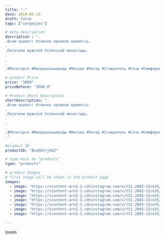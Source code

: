 ```yaml
---
title: "."
date: 2019-05-19
draft: false
tags: ["sergeiyes"]

# meta description
description : ".
.Всем привет! Отлично провели время🔥👍.
.
.Посетили мужской Успенский монастырь.
.
.
.
.#Пятигорск #Минеральныеводы #Москва #Питер #Ставрополь #Сочи #Симферопо"

# product Price
price: "3000"
priceBefore: "3600.0"

# Product Short Description
shortDescription: ".
.Всем привет! Отлично провели время🔥👍.
.
.Посетили мужской Успенский монастырь.
.
.
.
.#Пятигорск #Минеральныеводы #Москва #Питер #Ставрополь #Сочи #Симферополь #Севастополь #УФО #Анапа #Краснодар #Екатеринбург #Челябинск #Ессентуки #Железноводск #Кисловодск #бизнес #Ростовнадону #gruppazahvata #крым #sergeystar  #бахчисарай
."

#product ID
productID: "Bxo66Xrj4GZ"

# type must be "products"
type: "products"

# product Images
# first image will be shown in the product page
images:
  - image: "https://scontent-arn2-2.cdninstagram.com/v/t51.2885-15/e35/59674645_601796686998296_1503532552896567016_n.jpg?_nc_ht=scontent-arn2-2.cdninstagram.com&_nc_cat=108&_nc_ohc=2N-lLMwlx8cAX9aN_yd&tp=1&oh=2878af88370d79b18f9567f6ef6ec8e8&oe=605FFFB4&ig_cache_key=MjA0NzE0NTExMjQ2MzI2OTQyNQ%3D%3D.2"
  - image: "https://scontent-arn2-1.cdninstagram.com/v/t51.2885-15/e35/59306371_1106366479547394_636687286771560290_n.jpg?_nc_ht=scontent-arn2-1.cdninstagram.com&_nc_cat=106&_nc_ohc=gb3p6oBjcDcAX8YdaoX&tp=1&oh=288595730b0ce29bf045b1b6080d3753&oe=605E1B11&ig_cache_key=MjA0NzE0NTExMjQ3MTc2Njg5MQ%3D%3D.2"
  - image: "https://scontent-arn2-2.cdninstagram.com/v/t51.2885-15/e35/59330353_363535244295677_752389313273005787_n.jpg?_nc_ht=scontent-arn2-2.cdninstagram.com&_nc_cat=105&_nc_ohc=Wj8Yri_obhwAX__QJ3O&tp=1&oh=c4b8bd19897758bd0321b756876f0b0a&oe=605EFE50&ig_cache_key=MjA0NzE0NTExMjQ1NDg5OTg5OQ%3D%3D.2"
  - image: "https://scontent-arn2-2.cdninstagram.com/v/t51.2885-15/e35/59820375_2377867229205320_728049119799595534_n.jpg?_nc_ht=scontent-arn2-2.cdninstagram.com&_nc_cat=108&_nc_ohc=VICeaZEtFCwAX_AoCir&se=8&tp=1&oh=111aab1cb389d8e220a9708d464ba3d8&oe=6061272E&ig_cache_key=MjA0NzE0NTExMjQ0NjQ4OTM0NQ%3D%3D.2"
  - image: "https://scontent-arn2-1.cdninstagram.com/v/t51.2885-15/e35/59462006_2378120788947295_1012433400785461163_n.jpg?_nc_ht=scontent-arn2-1.cdninstagram.com&_nc_cat=107&_nc_ohc=JXHrX-5hZXsAX8wygH3&se=8&tp=1&oh=6d53c93aecce003f00f6f36d9091117f&oe=605F1C9A&ig_cache_key=MjA0NzE0NTExMjQzODI1NjY4Nw%3D%3D.2"
  - image: "https://scontent-arn2-1.cdninstagram.com/v/t51.2885-15/e35/61209614_349576759242271_8832669528603362035_n.jpg?_nc_ht=scontent-arn2-1.cdninstagram.com&_nc_cat=107&_nc_ohc=RhDH-OfyfEwAX-lxEec&se=8&tp=1&oh=fbc029bf8a5ea73b5ac8eb1532db3c9a&oe=605DEF70&ig_cache_key=MjA0NzE0NTExMjQ4MDAxNjQ1Nw%3D%3D.2"
  - image: "https://scontent-arn2-1.cdninstagram.com/v/t51.2885-15/e35/59841404_2156925294344362_5327562120428274986_n.jpg?_nc_ht=scontent-arn2-1.cdninstagram.com&_nc_cat=110&_nc_ohc=i4TM3JOkhncAX_Ga4G4&se=8&tp=1&oh=6848bd451c4bbc4ac229285ea046b50b&oe=6060CE9A&ig_cache_key=MjA0NzE0NTExMjQ4MDIxNTcxMg%3D%3D.2"

---
```

lorem
